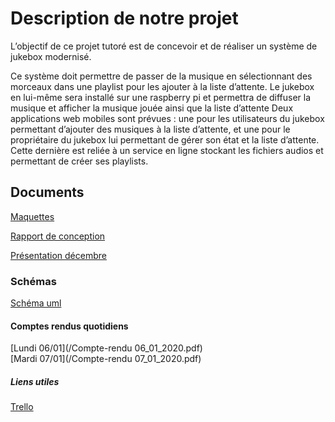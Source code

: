 # Description de notre projet

L’objectif de ce projet tutoré est de concevoir et de réaliser un système de jukebox modernisé.

Ce système doit permettre de passer de la musique en sélectionnant des morceaux dans une playlist pour les ajouter à la liste d’attente.
Le jukebox en lui-même sera installé sur une raspberry pi et permettra de diffuser la musique et afficher la musique jouée ainsi que la liste d’attente 
Deux applications web mobiles sont prévues : une pour les utilisateurs du jukebox permettant d’ajouter des musiques à la liste d’attente, et une pour le propriétaire du jukebox lui permettant de gérer son état et la liste d’attente. Cette dernière est reliée à un service en ligne stockant les fichiers audios et permettant de créer ses playlists.


## Documents


[Maquettes](/Maquettes.pdf)

[Rapport de conception](/Rendu.pdf)

[Présentation décembre](/Présentation.pptx)


### Schémas


[Schéma uml](/UML.PNG)


#### Comptes rendus quotidiens


[Lundi 06/01](/Compte-rendu 06_01_2020.pdf) <br/>
[Mardi 07/01](/Compte-rendu 07_01_2020.pdf)



##### Liens utiles


[Trello](https://trello.com/b/RHxLFRuw/projet-tutor%C3%A9-jukebox-2019-20)

